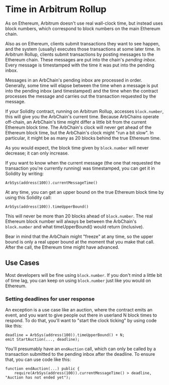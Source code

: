 # Time in Arbitrum Rollup

As on Ethereum, Arbitrum doesn't use real wall-clock time, but instead uses block numbers, which correspond to block numbers on the main Ethereum chain.

Also as on Ethereum, clients submit transactions they want to see happen, and the system (usually) executes those transactions at some later time.
In Arbitrum Rollup, clients submit transactions by posting messages to the Ethereum chain.
These messages are put into the chain's *pending inbox*.
Every message is timestamped with the time it was put into the pending inbox.

Messages in an ArbChain's pending inbox are processed in order.
Generally, some time will elapse between the time when a message is put into the pending inbox (and timestamped) and the time when the contract processes the message and carries out the transaction requested by the message.

If your Solidity contract, running on Arbitrum Rollup, accesses ``block.number``, this will give you the ArbChain's current time. 
Because ArbChains operate off-chain, an ArbChain's time might differ a little bit from the current Ethereum block time.
The ArbChain's clock will never get ahead of the Ethereum block time, but the ArbChain's clock might "run a bit slow". 
In particular, it might be as many as 20 blocks behind the true Ethereum time.

As you would expect, the block time given by `block.number` will never decrease; it can only increase.

If you want to know when the current message (the one that requested the transaction you're currently running) was timestamped, you can get it in Solidity by writing:

    ArbSys(address(100)).currentMessageTime()

At any time, you can get an upper bound on the true Ethereum block time by using this Solidity call:

    ArbSys(address(100)).timeUpperBound()

This will never be more than 20 blocks ahead of ``block.number``.
The real Ethereum block number will always be between the ArbChain's ``block.number`` and what timeUpperBound() would return (inclusive).

Bear in mind that the ArbChain might "freeze" at any time, so the upper bound is only a real upper bound at the moment that you make that call.
After the call, the Ethereum time might have advanced.

## Use Cases

Most developers will be fine using ``block.number``.
If you don't mind a little bit of time lag, you can keep on using ``block.number`` just like you would on Ethereum.

### Setting deadlines for user response
An exception is a use case like an auction, where the contract emits an event, and you want to give people out there in userland N block times to respond.
To do that, you'll want to "start the clock ticking" by using code like this:

    deadline = ArbSys(address(100)).timeUpperBound() + N;
    emit StartAuction(..., deadline);

You'll presumably have an ``endAuction`` call, which can only be called by a transaction submitted to the pending inbox after the deadline.
To ensure that, you can use code like this:

    function endAuction(...) public {
        require(ArbSys(address(100)).currentMessageTime() > deadline, "Auction has not ended yet");
